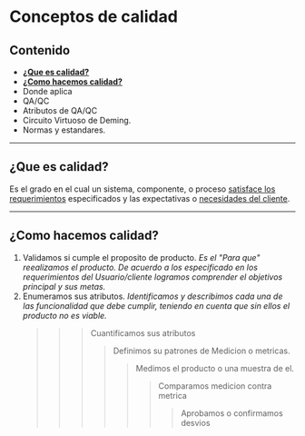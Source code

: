 # Conceptos de calidad

## Contenido

- [**¿Que es calidad?**](#que-es-calidad)
- [**¿Como hacemos calidad?**](#como-hacemos-calidad)
- Donde aplica
- QA/QC
- Atributos de QA/QC
- Circuito Virtuoso de Deming.
- Normas y estandares.

---

## ¿Que es calidad?

Es el grado en el cual un sistema, componente, o proceso <ins>satisface los requerimientos</ins> especificados y las expectativas o <ins>necesidades del cliente</ins>.

---

## ¿Como hacemos calidad?

1. Validamos si cumple el proposito de producto.
   _Es el "Para que" reealizamos el producto.
   De acuerdo a los especificado en los requerimientos del Usuario/cliente logramos comprender el objetivos principal y sus metas._
2. Enumeramos sus atributos.
   _Identificamos y describimos cada una de las funcionalidad que debe cumplir, teniendo en cuenta que sin ellos el producto no es viable._
   > > > Cuantificamos sus atributos
   > > >
   > > > > Definimos su patrones de Medicion o metricas.
   > > > >
   > > > > > Medimos el producto o una muestra de el.
   > > > > >
   > > > > > > Comparamos medicion contra metrica
   > > > > > >
   > > > > > > > Aprobamos o confirmamos desvios
